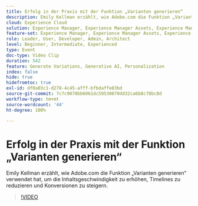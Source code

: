 ```yaml
---
title: Erfolg in der Praxis mit der Funktion „Varianten generieren“
description: Emily Kellman erzählt, wie Adobe.com die Funktion „Varianten generieren“ verwendet hat, um die Inhaltsgeschwindigkeit zu erhöhen, Timelines zu reduzieren und Konversionen zu steigern.
cloud: Experience Cloud
solution: Experience Manager, Experience Manager Assets, Experience Manager Forms, Experience Manager Sites
feature-set: Experience Manager, Experience Manager Assets, Experience Manager Forms, Experience Manager Sites
role: Leader, User, Developer, Admin, Architect
level: Beginner, Intermediate, Experienced
type: Event
doc-type: Video Clip
duration: 542
feature: Generate Variations, Generative AI, Personalization
index: false
hide: true
hidefromtoc: true
exl-id: df0a03c1-d278-4c45-afff-bfbdaffe83bd
source-git-commit: 7c7c9070bb6061dc59530070dd32ca6b8c78bc8d
workflow-type: tm+mt
source-wordcount: '44'
ht-degree: 100%

---
```


# Erfolg in der Praxis mit der Funktion „Varianten generieren“

Emily Kellman erzählt, wie Adobe.com die Funktion „Varianten generieren“ verwendet hat, um die Inhaltsgeschwindigkeit zu erhöhen, Timelines zu reduzieren und Konversionen zu steigern.

>[!VIDEO](https://video.tv.adobe.com/v/3459232/?learn=on&enablevpops)

